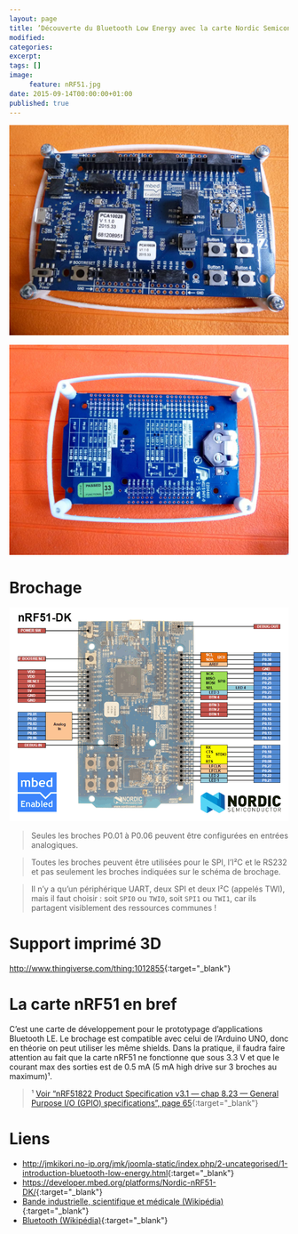 ```yaml
---
layout: page
title: ’Découverte du Bluetooth Low Energy avec la carte Nordic Semiconductor nRF51’
modified:
categories:
excerpt:
tags: []
image:
     feature: nRF51.jpg
date: 2015-09-14T00:00:00+01:00
published: true
---
```




![](/files/2015-09-14-bluetooth_low_energy_avec_nRF51/nRF51_001.jpg)

![](/files/2015-09-14-bluetooth_low_energy_avec_nRF51/nRF51_002.jpg)


# Brochage

![](/files/2015-05-28_pinouts/images/xnRF51-DK_Pinout_4.png)

> Seules les broches P0.01 à P0.06 peuvent être configurées en entrées analogiques.

> Toutes les broches peuvent être utilisées pour le SPI, l’I²C et le RS232 et pas seulement les broches indiquées sur le schéma de brochage.

> Il n’y a qu’un périphérique UART, deux SPI et deux I²C (appelés TWI), mais il faut choisir : soit `SPI0` ou `TWI0`, soit `SPI1` ou `TWI1`, car ils partagent visiblement des ressources communes !


# Support imprimé 3D

<http://www.thingiverse.com/thing:1012855>{:target="_blank"}


# La carte nRF51 en bref

C’est une carte de développement pour le prototypage d’applications Bluetooth LE. Le brochage est compatible avec celui de l’Arduino UNO, donc en théorie on peut utiliser les même shields. Dans la pratique, il faudra faire attention au fait que la carte nRF51 ne fonctionne que sous 3.3 V et que le courant max des sorties est de 0.5 mA (5 mA high drive sur 3 broches au maximum)¹.

> ¹ [Voir “nRF51822 Product Specification v3.1 — chap 8.23 — General Purpose I/O (GPIO) specifications”, page 65](https://www.nordicsemi.com/eng/nordic/download_resource/20339/13/3799285){:target="_blank"}


# Liens

- <http://jmkikori.no-ip.org/jmk/joomla-static/index.php/2-uncategorised/1-introduction-bluetooth-low-energy.html>{:target="_blank"}
- <https://developer.mbed.org/platforms/Nordic-nRF51-DK/>{:target="_blank"}
- [Bande industrielle, scientifique et médicale (Wikipédia)](https://fr.wikipedia.org/wiki/Bande_industrielle,_scientifique_et_médicale){:target="_blank"}
- [Bluetooth (Wikipédia)](https://fr.wikipedia.org/wiki/Bluetooth){:target="_blank"}
